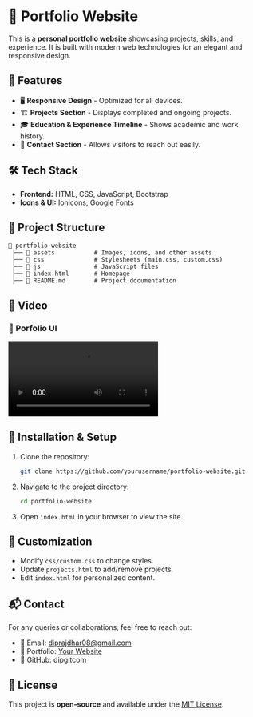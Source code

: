 # 🚀 Portfolio Website

This is a **personal portfolio website** showcasing projects, skills, and experience. It is built with modern web technologies for an elegant and responsive design.

## 📌 Features
- 🖥️ **Responsive Design** - Optimized for all devices.
- 🏗️ **Projects Section** - Displays completed and ongoing projects.
- 🎓 **Education & Experience Timeline** - Shows academic and work history.
- 📩 **Contact Section** - Allows visitors to reach out easily.

## 🛠 Tech Stack
- **Frontend:** HTML, CSS, JavaScript, Bootstrap
- **Icons & UI:** Ionicons, Google Fonts

## 📂 Project Structure
```
📁 portfolio-website
 ├── 📁 assets           # Images, icons, and other assets
 ├── 📁 css              # Stylesheets (main.css, custom.css)
 ├── 📁 js               # JavaScript files
 ├── 📄 index.html       # Homepage
 ├── 📄 README.md        # Project documentation
```

## 📸 Video
### 🔹 Porfolio UI
![Portfolio Demo](Portfolio.mp4)



## 🚀 Installation & Setup
1. Clone the repository:
   ```sh
   git clone https://github.com/yourusername/portfolio-website.git
   ```
2. Navigate to the project directory:
   ```sh
   cd portfolio-website
   ```
3. Open `index.html` in your browser to view the site.

## 🔧 Customization
- Modify `css/custom.css` to change styles.
- Update `projects.html` to add/remove projects.
- Edit `index.html` for personalized content.

## 📬 Contact
For any queries or collaborations, feel free to reach out:
- 📧 Email: diprajdhar08@gmail.com
- 🔗 Portfolio: [Your Website](https://your-portfolio-link.com)
- 🐙 GitHub: dipgitcom

## 📝 License
This project is **open-source** and available under the [MIT License](LICENSE).
